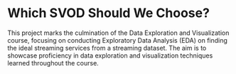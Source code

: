 # Which SVOD Should We Choose?

This project marks the culmination of the Data Exploration and Visualization course, focusing on conducting Exploratory Data Analysis (EDA) on finding the ideal streaming services from a streaming dataset. The aim is to showcase proficiency in data exploration and visualization techniques learned throughout the course.
